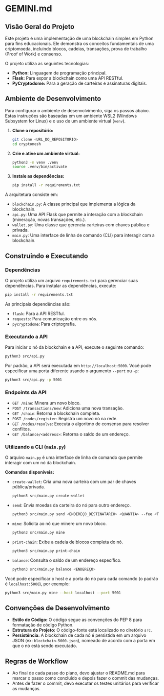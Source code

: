 # GEMINI.md

## Visão Geral do Projeto

Este projeto é uma implementação de uma blockchain simples em Python para fins educacionais. Ele demonstra os conceitos fundamentais de uma criptomoeda, incluindo blocos, cadeias, transações, prova de trabalho (Proof of Work) e consenso.

O projeto utiliza as seguintes tecnologias:

*   **Python:** Linguagem de programação principal.
*   **Flask:** Para expor a blockchain como uma API RESTful.
*   **PyCryptodome:** Para a geração de carteiras e assinaturas digitais.

## Ambiente de Desenvolvimento

Para configurar o ambiente de desenvolvimento, siga os passos abaixo. Estas instruções são baseadas em um ambiente WSL2 (Windows Subsystem for Linux) e o uso de um ambiente virtual (`venv`).

1.  **Clone o repositório:**
    ```bash
    git clone <URL_DO_REPOSITORIO>
    cd cryptomesh
    ```

2.  **Crie e ative um ambiente virtual:**
    ```bash
    python3 -m venv .venv
    source .venv/bin/activate
    ```

3.  **Instale as dependências:**
    ```bash
    pip install -r requirements.txt
    ```

A arquitetura consiste em:

*   `blockchain.py`: A classe principal que implementa a lógica da blockchain.
*   `api.py`: Uma API Flask que permite a interação com a blockchain (mineração, novas transações, etc.).
*   `wallet.py`: Uma classe que gerencia carteiras com chaves pública e privada.
*   `main.py`: Uma interface de linha de comando (CLI) para interagir com a blockchain.

## Construindo e Executando

### Dependências

O projeto utiliza um arquivo `requirements.txt` para gerenciar suas dependências. Para instalar as dependências, execute:

```bash
pip install -r requirements.txt
```

As principais dependências são:

*   `flask`: Para a API RESTful.
*   `requests`: Para comunicação entre os nós.
*   `pycryptodome`: Para criptografia.

### Executando a API

Para iniciar o nó da blockchain e a API, execute o seguinte comando:

```bash
python3 src/api.py
```

Por padrão, a API será executada em `http://localhost:5000`. Você pode especificar uma porta diferente usando o argumento `--port` ou `-p`:

```bash
python3 src/api.py -p 5001
```

### Endpoints da API

*   `GET /mine`: Minera um novo bloco.
*   `POST /transactions/new`: Adiciona uma nova transação.
*   `GET /chain`: Retorna a blockchain completa.
*   `POST /nodes/register`: Registra um novo nó na rede.
*   `GET /nodes/resolve`: Executa o algoritmo de consenso para resolver conflitos.
*   `GET /balance/<address>`: Retorna o saldo de um endereço.

### Utilizando a CLI (`main.py`)

O arquivo `main.py` é uma interface de linha de comando que permite interagir com um nó da blockchain.

**Comandos disponíveis:**

*   `create-wallet`: Cria uma nova carteira com um par de chaves pública/privada.
    ```bash
    python3 src/main.py create-wallet
    ```

*   `send`: Envia moedas da carteira do nó para outro endereço.
    ```bash
    python3 src/main.py send <ENDEREÇO_DESTINATÁRIO> <QUANTIA> --fee <TAXA>
    ```

*   `mine`: Solicita ao nó que minere um novo bloco.
    ```bash
    python3 src/main.py mine
    ```

*   `print-chain`: Exibe a cadeia de blocos completa do nó.
    ```bash
    python3 src/main.py print-chain
    ```

*   `balance`: Consulta o saldo de um endereço específico.
    ```bash
    python3 src/main.py balance <ENDEREÇO>
    ```

Você pode especificar o host e a porta do nó para cada comando (o padrão é `localhost:5000`), por exemplo:

```bash
python3 src/main.py mine --host localhost --port 5001
```

## Convenções de Desenvolvimento

*   **Estilo de Código:** O código segue as convenções do PEP 8 para formatação de código Python.
*   **Estrutura do Projeto:** O código-fonte está localizado no diretório `src`.
*   **Persistência:** A blockchain de cada nó é persistida em um arquivo JSON (ex: `blockchain-5000.json`), nomeado de acordo com a porta em que o nó está sendo executado.

## Regras de Workflow

*   Ao final de cada passo do plano, devo ajustar o README.md para marcar o passo como concluído e depois fazer o commit das mudanças.
*   Antes de fazer o commit, devo executar os testes unitários para verificar as mudanças.